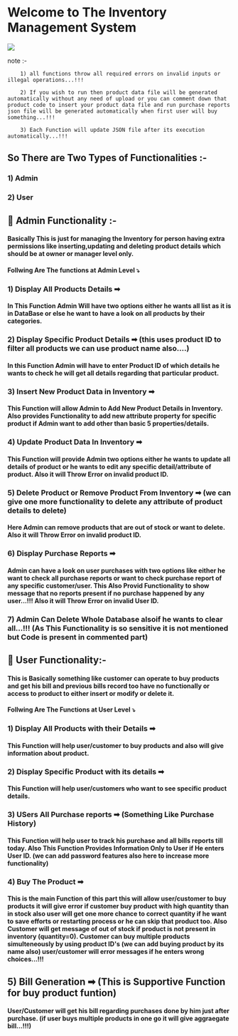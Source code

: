 # Welcome to The Inventory Management System 

![](https://www.kindpng.com/picc/m/264-2640361_inventory-management-system-png-transparent-png.png)

note :- 

        1) all functions throw all required errors on invalid inputs or illegal operations...!!!

        2) If you wish to run then product data file will be generated automatically without any need of upload or you can comment down that product code to insert your product data file and run purchase reports json file will be generated automatically when first user will buy something...!!!
        
        3) Each Function will update JSON file after its execution automatically...!!!
## So There are Two Types of Functionalities :-
### 1) Admin
### 2) User

## 🧿 Admin Functionality :-
#### Basically This is just for managing the Inventory for person having extra permissions like inserting,updating and deleting product details which should be at owner or manager level only.

#### Follwing Are The functions at Admin Level ⤵

### 1) Display All Products Details ➡
#### In This Function Admin Will have two options either he wants all list as it is in DataBase or else he want to have a look on all products by their categories.

### 2) Display Specific Product Details ➡ (this uses product ID to filter all products we can use product name also....)
#### In this Function Admin will have to enter Product ID of which details he wants to check he will get all details regarding that particular product.

### 3) Insert New Product Data in Inventory ➡
#### This Function will allow Admin to Add New Product Details in Inventory. Also provides Functionality to add new attribute property for specific product if Admin want to add other than basic 5 properties/details.

### 4) Update Product Data In Inventory ➡
#### This Function will provide Admin two options either he wants to update all details of product or he wants to edit any specific detail/attribute of product. Also it will Throw Error on invalid product ID.

### 5) Delete Product or Remove Product From Inventory ➡ (we can give one more functionality to delete any attribute of product details to delete)
#### Here Admin can remove products that are out of stock or want to delete. Also it will Throw Error on invalid product ID.

### 6) Display Purchase Reports ➡
#### Admin can have a look on user purchases with two options like either he want to check all purchase reports or  want to check purchase report of any specific customer/user. This Also Provid Functionality to show message that no reports present if no purchase happened by any user...!!! Also it will Throw Error on invalid User ID.

### 7) Admin Can Delete Whole Database alsoif he wants to clear all...!!! (As This Functionality is so sensitive it is not mentioned but Code is present in commented part)

## 🧿 User Functionality:-
#### This is Basically something like customer can operate to buy products and get his bill and previous bills record too have no functionally or access to product to either insert or modify or delete it.

#### Follwing Are The Functions at User Level ⤵

### 1) Display All Products with their Details ➡
#### This Function will help user/customer to buy products and also will give information about product.

### 2) Display Specific Product with its details ➡
#### This Function will help user/customers who want to see specific product details.

### 3) USers All Purchase reports ➡ (Something Like Purchase History)
#### This Function will help user to track his purchase and all bills reports till today. Also This Function Provides Information Only to User if He enters User ID. (we can add password features also here to increase more functionality)

### 4) Buy The Product ➡
#### This is the main Function of this part this will allow user/customer to buy products it will give error if customer buy product with high quantity than in stock also user will get one more chance to correct quantity if he want to save efforts or restarting process or he can skip that product too. Also Customer will get message of out of stock if product is not present in inventory (quantity=0). Customer can buy multiple products simulteneously by using product ID's (we can add buying product by its name also) user/customer will error messages if he enters wrong choices...!!!

## 5) Bill Generation ➡ (This is Supportive Function for buy product funtion) 
#### User/Customer will get his bill regarding purchases done by him just after purchase. (if user buys multiple products in one go it will give aggraegate bill...!!!)
